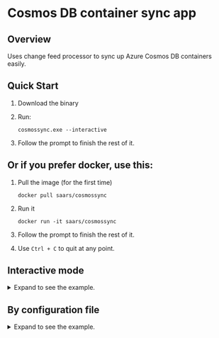 # Cosmos DB container sync app

## Overview

Uses change feed processor to sync up Azure Cosmos DB containers easily.

## Quick Start

1. Download the binary
1. Run:

    ```shell
    cosmossync.exe --interactive
    ```

1. Follow the prompt to finish the rest of it.

## Or if you prefer docker, use this:

1. Pull the image (for the first time)

    ```shell
    docker pull saars/cosmossync
    ```

1. Run it

    ```shell
    docker run -it saars/cosmossync
    ```

1. Follow the prompt to finish the rest of it.

1. Use `Ctrl + C` to quit at any point.

## Interactive mode

<details>
<summary>Expand to see the example.</summary>

Use command line parameter `--interactive`/`-i` to run it in interactive mode, where the database and container information will be gathered line by line.

```shell
PS D:\Tools>.\cosmossync.exe -i
========================================
Sync your CosmosDB containers with ease.
========================================
Interactive mode: True
Let's start with Source DB:
Source DB connection string:
```

Notices: CLI in docker container runs in interactive mode by default.

</details>

## By configuration file

<details>
<summary>Expand to see the example.</summary>

## Usage

1. Go to the binary folder.

2. Update `appesettings.json`, for example, update the values accordingly:

    ```jsonc
    {
        "SourceCosmosDB": {
            "ConnectionString": "Source DB Connection string",
            "DatabaseId": "Source Database Name"
        },
        "DestCosmosDB": {
            "ConnectionString": "Target DB Connection string",
            "DatabaseId": "Target Database Name"
        },
        "BackupOptions": {
            "SourceContainerName": "SourceContainerName",
            "DestContainerName": "TargetContainerName",
            "DestContainerPartitionKeyPath": "/id",
            "LeaseContainerName": "LeaseContainerName"
        }
    }
    ```

1. Run the app:

    ```shell
    ./cosmossync.exe
    ```

    Logs look like this:

    ```shell
    info: CADevBackup.ChangeFeedProcessing.ChangeFeedProcessorManager[0] Starting Change Feed Processor...
    info: CADevBackup.ChangeFeedProcessing.ChangeFeedProcessorManager[0] Change Feed Processor started.
    info: CADevBackup.ChangeFeedProcessing.ChangeFeedProcessorManager[0] Started handling changes for lease 0...
    info: CADevBackup.ChangeFeedProcessing.ChangeFeedProcessorManager[0] Change Feed request consumed 1 RU.
    info: CADevBackup.ChangeFeedProcessing.ChangeFeedProcessorManager[0] SessionToken $0:6#1132055#2=468290
    warn: CADevBackup.ChangeFeedProcessing.ChangeFeedProcessorManager[0] New target container. Is this expected?
    info: CADevBackup.ChangeFeedProcessing.ChangeFeedProcessorManager[0] 464a7173-59df-4074-b17f-bdea38b2ec8b => 464a7173-59df-4074-b17f-bdea38b2ec8b
    info: CADevBackup.ChangeFeedProcessing.ChangeFeedProcessorManager[0] Finished handling changes.
    info: CADevBackup.ChangeFeedProcessing.ChangeFeedProcessorManager[0] Started handling changes for lease 0...
    info: CADevBackup.ChangeFeedProcessing.ChangeFeedProcessorManager[0] Change Feed request consumed 1 RU.
    info: CADevBackup.ChangeFeedProcessing.ChangeFeedProcessorManager[0] SessionToken $0:6#1132056#2=468290
    info: CADevBackup.ChangeFeedProcessing.ChangeFeedProcessorManager[0] 464a7173-59df-4074-b17f-bdea38b2ec8b => 464a7173-59df-4074-b17f-bdea38b2ec8b
    info: CADevBackup.ChangeFeedProcessing.ChangeFeedProcessorManager[0] Finished handling changes.
    ```

</details>